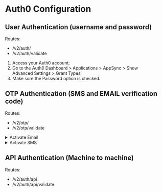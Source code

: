 # Auth0 Configuration

## User Authentication (username and password)
Routes:
  - /v2/auth/
  - /v2/auth/validate

1. Access your Auth0 account;
2. Go to the Auth0 Dashboard > Applications > AppSync > Show Advanced Settings > Grant Types;
3. Make sure the Password option is checked.

## OTP Authentication (SMS and EMAIL verification code)

Routes:
  - /v2/otp/
  - /v2/otp/validate

<details>
  <summary>Activate Email</summary>

  1. Access your Auth0 account;
  2. Go to the Auth0 Dashboard > Authentication > Passwordless;
  3. Go to option Email > Application;
  4. Mark AppSync application option.
</details>

<details>
  <summary>Activate SMS</summary>

  1. First you need to configure a custom SMS Gateway: [Auth0 Documentation - Configure custom SMS Gateway](https://auth0.com/docs/connections/passwordless/use-sms-gateway-passwordless);
  2. Access your Auth0 account;
  3. Go to the Auth0 Dashboard > Authentication > Passwordless;
  4. Go to option SMS > Application;
  5. Mark AppSync application option.

  JSON connection configuration example:
  ```
  {
    "options": {
      "strategy": "sms",
      "provider": "sms_gateway",
      "gateway_url": "http://18.232.124.35:3000/v2/auth/health",
      "from": "+1 234 567",
      "template": "Your verification code is: @@password@@",
      "brute_force_protection": true,
      "forward_req_info": "true",
      "disable_signup": false,
      "name": "sms",
      "syntax": "md_with_macros",
      "totp": {
        "time_step": 300,
        "length": 6
      },
      "gateway_authentication": {
        "method": "bearer",
        "subject": "urn:Auth0",
        "audience": "urn:InfobipSmsGateway",
        "secret": "ab840383a74733c68f0ac7e5c26d1e0a",
        "secret_base64_encoded": false
      }
    },
    "is_domain_connection": false,
    "enabled_clients": []
  }
```
</details>

## API Authentication (Machine to machine)

Routes:
- /v2/auth/api
- /v2/auth/api/validate
